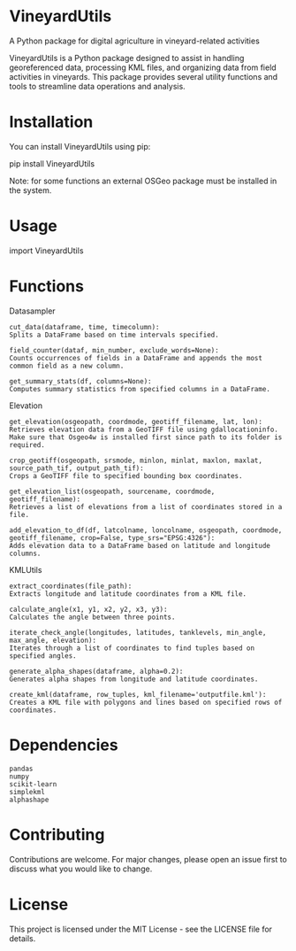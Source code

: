 # VineyardUtils
A Python package for digital agriculture in vineyard-related activities

VineyardUtils is a Python package designed to assist in handling georeferenced data, processing KML files, and organizing data from field activities in vineyards. This package provides several utility functions and tools to streamline data operations and analysis.

# Installation

You can install VineyardUtils using pip:

pip install VineyardUtils

Note: for some functions an external OSGeo package must be installed in the system. 

# Usage

import VineyardUtils

# Functions

Datasampler

    cut_data(dataframe, time, timecolumn):
    Splits a DataFrame based on time intervals specified.

    field_counter(dataf, min_number, exclude_words=None):
    Counts occurrences of fields in a DataFrame and appends the most common field as a new column.

    get_summary_stats(df, columns=None):
    Computes summary statistics from specified columns in a DataFrame.

Elevation

    get_elevation(osgeopath, coordmode, geotiff_filename, lat, lon):
    Retrieves elevation data from a GeoTIFF file using gdallocationinfo. Make sure that Osgeo4w is installed first since path to its folder is required. 

    crop_geotiff(osgeopath, srsmode, minlon, minlat, maxlon, maxlat, source_path_tif, output_path_tif):
    Crops a GeoTIFF file to specified bounding box coordinates.

    get_elevation_list(osgeopath, sourcename, coordmode, geotiff_filename):
    Retrieves a list of elevations from a list of coordinates stored in a file.

    add_elevation_to_df(df, latcolname, loncolname, osgeopath, coordmode, geotiff_filename, crop=False, type_srs="EPSG:4326"):
    Adds elevation data to a DataFrame based on latitude and longitude columns.

KMLUtils

    extract_coordinates(file_path):
    Extracts longitude and latitude coordinates from a KML file.

    calculate_angle(x1, y1, x2, y2, x3, y3):
    Calculates the angle between three points.

    iterate_check_angle(longitudes, latitudes, tanklevels, min_angle, max_angle, elevation):
    Iterates through a list of coordinates to find tuples based on specified angles.

    generate_alpha_shapes(dataframe, alpha=0.2):
    Generates alpha shapes from longitude and latitude coordinates.

    create_kml(dataframe, row_tuples, kml_filename='outputfile.kml'):
    Creates a KML file with polygons and lines based on specified rows of coordinates.

# Dependencies

    pandas
    numpy
    scikit-learn
    simplekml
    alphashape

# Contributing

Contributions are welcome. For major changes, please open an issue first to discuss what you would like to change.

# License

This project is licensed under the MIT License - see the LICENSE file for details.